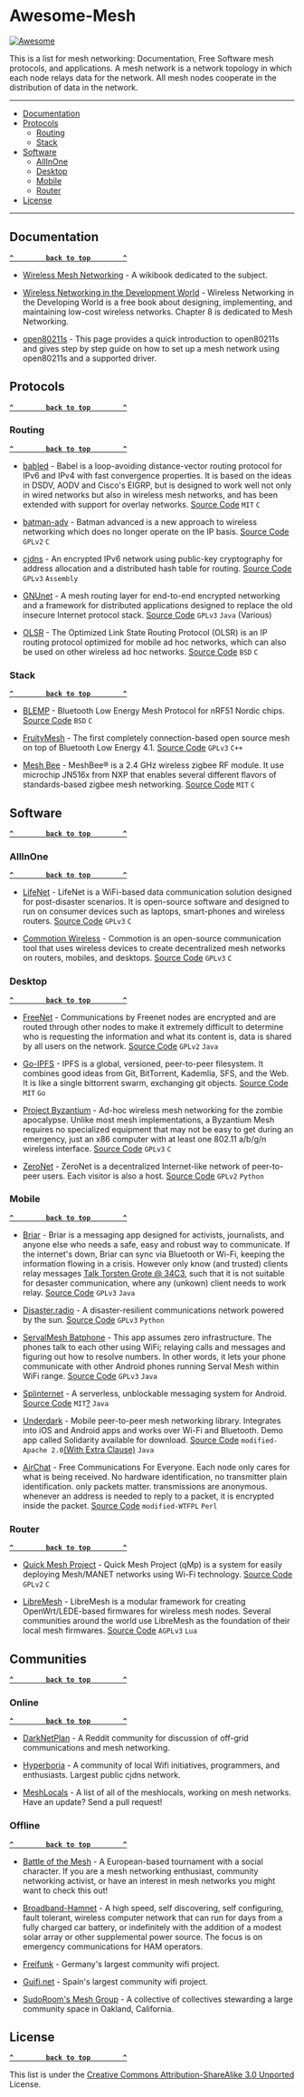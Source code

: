 # Awesome-Mesh

[![Awesome](https://cdn.rawgit.com/sindresorhus/awesome/d7305f38d29fed78fa85652e3a63e154dd8e8829/media/badge.svg)](https://github.com/sindresorhus/awesome)

This is a list for mesh networking: Documentation, Free Software mesh protocols, and applications. A mesh network is a network topology in which each node relays data for the network. All mesh nodes cooperate in the distribution of data in the network.

--------------------
  - [Documentation](#documentation)
  - [Protocols](#protocols)
    - [Routing](#routing)
    - [Stack](#stack)
  - [Software](#software)
    - [AllInOne](#allinone)
    - [Desktop](#desktop)
    - [Mobile](#mobile)
    - [Router](#router)
  - [License](#license)


-----------------------------------------------------------------------------

<!-- BEGIN SOFTWARE LIST -->

## Documentation
**[`^        back to top        ^`](#)**
* [Wireless Mesh Networking](https://en.wikibooks.org/wiki/Wireless_Mesh_Networks) - A wikibook dedicated to the subject.

* [Wireless Networking in the Development World](http://wndw.net/) - Wireless Networking in the Developing World is a free book about designing, implementing, and maintaining low-cost wireless networks. Chapter 8 is dedicated to Mesh Networking.

* [open80211s](https://github.com/o11s/open80211s/wiki/HOWTO) - This page provides a quick introduction to open80211s and gives step by step guide on how to set up a mesh network using open80211s and a supported driver.

## Protocols
**[`^        back to top        ^`](#)**

### Routing
**[`^        back to top        ^`](#)**
* [babled](http://www.pps.univ-paris-diderot.fr/~jch/software/babel/) - Babel is a loop-avoiding distance-vector routing protocol for IPv6 and IPv4 with fast convergence properties. It is based on the ideas in DSDV, AODV and Cisco's EIGRP, but is designed to work well not only in wired networks but also in wireless mesh networks, and has been extended with support for overlay networks. [Source Code](https://github.com/jech/babeld) `MIT` `C`

* [batman-adv](https://github.com/torvalds/linux/blob/master/Documentation/networking/batman-adv.rst) - Batman advanced is a new approach to wireless networking which does no longer operate on the IP basis. [Source Code](https://www.open-mesh.org/projects/open-mesh/wiki/Download) `GPLv2` `C`

* [cjdns](https://github.com/cjdelisle/cjdns/) - An encrypted IPv6 network using public-key cryptography for address allocation and a distributed hash table for routing. [Source Code](https://github.com/cjdelisle/cjdns/) `GPLv3` `Assembly`

* [GNUnet](https://gnunet.org/) - A mesh routing layer for end-to-end encrypted networking and a framework for distributed applications designed to replace the old insecure Internet protocol stack. [Source Code](https://gnunet.org/git/) `GPLv3` `Java` (Various)

* [OLSR](http://olsr.org/) - The Optimized Link State Routing Protocol (OLSR) is an IP routing protocol optimized for mobile ad hoc networks, which can also be used on other wireless ad hoc networks. [Source Code](https://github.com/OLSR/OONF)  `BSD` `C`

### Stack
**[`^        back to top        ^`](#)**


* [BLEMP](https://github.com/aanon4/BLEMP) - Bluetooth Low Energy Mesh Protocol for nRF51 Nordic chips. [Source Code](https://github.com/aanon4/BLEMP) `BSD` `C`

* [FruityMesh](https://github.com/mwaylabs/fruitymesh/wiki) - The first completely connection-based open source mesh on top of Bluetooth Low Energy 4.1. [Source Code](https://github.com/mwaylabs/fruitymesh) `GPLv3` `C++`

* [Mesh Bee](https://www.seeedstudio.com/Mesh-Bee-Open-Source-Zigbee-Pro-Module-with-MCU-%28JN5168%29-p-1751.html) - MeshBee® is a 2.4 GHz wireless zigbee RF module. It use microchip JN516x from NXP that enables several different flavors of standards-based zigbee mesh networking. [Source Code](https://github.com/Seeed-Studio/Mesh_Bee) `MIT` `C`

## Software
**[`^        back to top        ^`](#)**

### AllInOne
**[`^        back to top        ^`](#)**

* [LifeNet](http://thelifenetwork.org/about.html) - LifeNet is a WiFi-based data communication solution designed for post-disaster scenarios. It is open-source software and designed to run on consumer devices such as laptops, smart-phones and wireless routers. [Source Code](https://github.com/hrushim/LifeNet) `GPLv3` `C`

* [Commotion Wireless](https://commotionwireless.net/) - Commotion is an open-source communication tool that uses wireless devices to create decentralized mesh networks on routers, mobiles, and desktops. [Source Code](https://github.com/opentechinstitute) `GPLv3` `C`

### Desktop
**[`^        back to top        ^`](#)**

* [FreeNet](https://freenetproject.org/) - Communications by Freenet nodes are encrypted and are routed through other nodes to make it extremely difficult to determine who is requesting the information and what its content is, data is shared by all users on the network. [Source Code](https://github.com/freenet/fred) `GPLv2` `Java`

* [Go-IPFS](https://ipfs.io/) - IPFS is a global, versioned, peer-to-peer filesystem. It combines good ideas from Git, BitTorrent, Kademlia, SFS, and the Web. It is like a single bittorrent swarm, exchanging git objects. [Source Code](https://github.com/ipfs/go-ipfs) `MIT` `Go`

* [Project Byzantium](http://project-byzantium.org/) - Ad-hoc wireless mesh networking for the zombie apocalypse. Unlike most mesh implementations, a Byzantium Mesh requires no specialized equipment that may not be easy to get during an emergency, just an x86 computer with at least one 802.11 a/b/g/n wireless interface. [Source Code](https://github.com/Byzantium/Byzantium) `GPLv3` `C`

* [ZeroNet](https://zeronet.io/) - ZeroNet is a decentralized Internet-like network of peer-to-peer users. Each visitor is also a host. [Source Code](https://github.com/HelloZeroNet/ZeroNet) `GPLv2` `Python`

### Mobile
**[`^        back to top        ^`](#)**

* [Briar](https://briarproject.org) - Briar is a messaging app designed for activists, journalists, and anyone else who needs a safe, easy and robust way to communicate. If the internet's down, Briar can sync via Bluetooth or Wi-Fi, keeping the information flowing in a crisis. However only know (and trusted) clients relay messages [Talk Torsten Grote @ 34C3](https://media.ccc.de/v/34c3-8937-briar), such that it is not suitable for desaster communication, where any (unkown) client needs to work relay.
[Source Code](https://code.briarproject.org/akwizgran/briar/tree/master) `GPLv3` `Java`

* [Disaster.radio](https://disaster.radio/) - A disaster-resilient communications network powered by the sun. [Source Code](https://github.com/sudomesh/disaster-radio/) `GPLv3` `Python`

* [ServalMesh Batphone](http://www.servalproject.org/) - This app assumes zero infrastructure. The phones talk to each other using WiFi; relaying calls and messages and figuring out how to resolve numbers. In other words, it lets your phone communicate with other Android phones running Serval Mesh within WiFi range. [Source Code](https://github.com/servalproject/batphone) `GPLv3` `Java`

* [Splinternet](https://github.com/megamattron/SplinterNet) - A serverless, unblockable messaging system for Android. [Source Code](https://github.com/megamattron/SplinterNet)  `MIT`[?](https://github.com/megamattron/SplinterNet/issues/6) `Java`

* [Underdark](http://underdark.io/) - Mobile peer-to-peer mesh networking library. Integrates into iOS and Android apps and works over Wi-Fi and Bluetooth. Demo app called Solidarity available for download. [Source Code](https://github.com/udark/underdark-android) `modified-Apache 2.0`[(With Extra Clause)](http://underdark.io/LICENSE.txt) `Java`

* [AirChat](https://github.com/lulzlabs/AirChat) - Free Communications For Everyone. Each node only cares for what is being received. No hardware identification, no transmitter plain identification. only packets matter. transmissions are anonymous. whenever an address is needed to reply to a packet, it is encrypted inside the packet. [Source Code](https://github.com/lulzlabs/AirChat) `modified-WTFPL` `Perl`

### Router
**[`^        back to top        ^`](#)**

* [Quick Mesh Project](https://qmp.cat/Home) - Quick Mesh Project (qMp) is a system for easily deploying Mesh/MANET networks using Wi-Fi technology. [Source Code](http://dev.qmp.cat/projects/qmp/repository) `GPLv2` `C`

* [LibreMesh](http://www.libremesh.org/) - LibreMesh is a modular framework for creating OpenWrt/LEDE-based firmwares for wireless mesh nodes. Several communities around the world use LibreMesh as the foundation of their local mesh firmwares. [Source Code](https://github.com/libremesh/) `AGPLv3` `Lua`

## Communities
**[`^        back to top        ^`](#)**

### Online
**[`^        back to top        ^`](#)**
* [DarkNetPlan](https://www.reddit.com/r/darknetplan/) - A Reddit community for discussion of off-grid communications and mesh networking.

* [Hyperboria](https://hyperboria.net/)  - A community of local Wifi initiatives, programmers, and enthusiasts. Largest public cjdns network.

* [MeshLocals](https://github.com/phillymesh/meshlocals/blob/master/meshlocals.md) - A list of all of the meshlocals, working on mesh networks. Have an update? Send a pull request!

### Offline
**[`^        back to top        ^`](#)**
* [Battle of the Mesh](http://battlemesh.org/) - A European-based tournament with a social character. If you are a mesh networking enthusiast, community networking activist, or have an interest in mesh networks you might want to check this out! 

* [Broadband-Hamnet](http://www.broadband-hamnet.org/) - A high speed, self discovering, self configuring, fault tolerant, wireless computer network that can run for days from a fully charged car battery, or indefinitely with the addition of a modest solar array or other supplemental power source. The focus is on emergency communications for HAM operators.

* [Freifunk](https://freifunk.net/en/) - Germany's largest community wifi project. 

* [Guifi.net](https://guifi.net/en) - Spain's largest community wifi project.

* [SudoRoom's Mesh Group](https://sudoroom.org/wiki/Mesh) - A collective of collectives stewarding a large community space in Oakland, California.

## License
**[`^        back to top        ^`](#)**

This list is under the [Creative Commons Attribution-ShareAlike 3.0 Unported](LICENSE) License.
